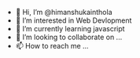 - 👋 Hi, I’m @himanshukainthola
- 👀 I’m interested in Web Devlopment
- 🌱 I’m currently learning javascript
- 💞️ I’m looking to collaborate on ...
- 📫 How to reach me ...

<!---
himanshukainthola/himanshukainthola is a ✨ special ✨ repository because its `README.md` (this file) appears on your GitHub profile.
You can click the Preview link to take a look at your changes.
--->
